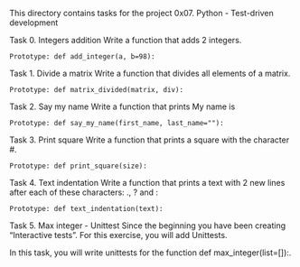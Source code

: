 This directory contains tasks for the project 0x07. Python - Test-driven development

Task 0. Integers addition
Write a function that adds 2 integers.

    Prototype: def add_integer(a, b=98):

Task 1. Divide a matrix
Write a function that divides all elements of a matrix.

    Prototype: def matrix_divided(matrix, div):

Task 2. Say my name
Write a function that prints My name is <first name> <last name>

    Prototype: def say_my_name(first_name, last_name=""):

Task 3. Print square
Write a function that prints a square with the character #.

    Prototype: def print_square(size):

Task 4. Text indentation
Write a function that prints a text with 2 new lines after each of these characters: ., ? and :

    Prototype: def text_indentation(text):

Task 5. Max integer - Unittest
Since the beginning you have been creating “Interactive tests”. For this exercise, you will add Unittests.

In this task, you will write unittests for the function def max_integer(list=[]):.
